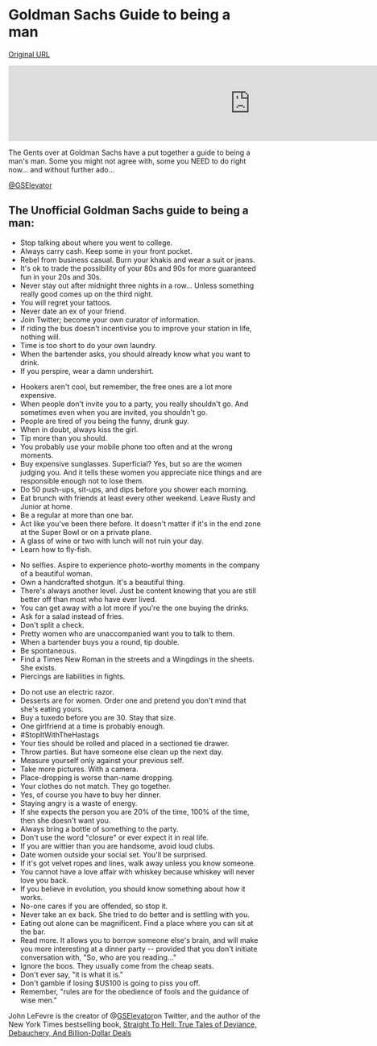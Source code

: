 # Goldman Sachs Guide to being a man

[Original URL](http://thebaumlist.com/goldman-sachs-guide-to-being-a-man/)

<embed src="http://thebaumlist.com/wp-content/uploads/2014/07/john-slattery-roger-steling-Mad_Men.jpg%20960w,%20http://thebaumlist.com/wp-content/uploads/2014/07/john-slattery-roger-steling-Mad_Men-300x187.jpg%20300w,%20http://thebaumlist.com/wp-content/uploads/2014/07/john-slattery-roger-steling-Mad_Men-768x478.jpg%20768w,%20http://thebaumlist.com/wp-content/uploads/2014/07/john-slattery-roger-steling-Mad_Men-600x374.jpg%20600w,%20http://thebaumlist.com/wp-content/uploads/2014/07/john-slattery-roger-steling-Mad_Men-660x411.jpg%20660w,%20http://thebaumlist.com/wp-content/uploads/2014/07/john-slattery-roger-steling-Mad_Men-260x162.jpg%20260w,%20http://thebaumlist.com/wp-content/uploads/2014/07/john-slattery-roger-steling-Mad_Men-160x100.jpg%20160w" class="alignnone size-full wp-image-1172" width="960">

The Gents over at Goldman Sachs have a put together a guide to being a man's man. Some you might not agree with, some you NEED to do right now... and without further ado...

[@GSElevator](https://twitter.com/GSElevator)

## **The Unofficial Goldman Sachs guide to being a man:**

- Stop talking about where you went to college.
- Always carry cash. Keep some in your front pocket.
- Rebel from business casual. Burn your khakis and wear a suit or jeans.
- It's ok to trade the possibility of your 80s and 90s for more guaranteed fun in your 20s and 30s.
- Never stay out after midnight three nights in a row... Unless something really good comes up on the third night.
- You will regret your tattoos.
- Never date an ex of your friend.
- Join Twitter; become your own curator of information.
- If riding the bus doesn't incentivise you to improve your station in life, nothing will.
- Time is too short to do your own laundry.
- When the bartender asks, you should already know what you want to drink.
- If you perspire, wear a damn undershirt.

<!--  -->

- Hookers aren't cool, but remember, the free ones are a lot more expensive.
- When people don't invite you to a party, you really shouldn't go. And sometimes even when you are invited, you shouldn't go.
- People are tired of you being the funny, drunk guy.
- When in doubt, always kiss the girl.
- Tip more than you should.
- You probably use your mobile phone too often and at the wrong moments.
- Buy expensive sunglasses. Superficial? Yes, but so are the women judging you. And it tells these women you appreciate nice things and are responsible enough not to lose them.
- Do 50 push-ups, sit-ups, and dips before you shower each morning.
- Eat brunch with friends at least every other weekend. Leave Rusty and Junior at home.
- Be a regular at more than one bar.
- Act like you've been there before. It doesn't matter if it's in the end zone at the Super Bowl or on a private plane.
- A glass of wine or two with lunch will not ruin your day.
- Learn how to fly-fish.

<!--  -->

- No selfies. Aspire to experience photo-worthy moments in the company of a beautiful woman.
- Own a handcrafted shotgun. It's a beautiful thing.
- There's always another level. Just be content knowing that you are still better off than most who have ever lived.
- You can get away with a lot more if you're the one buying the drinks.
- Ask for a salad instead of fries.
- Don't split a check.
- Pretty women who are unaccompanied want you to talk to them.
- When a bartender buys you a round, tip double.
- Be spontaneous.
- Find a Times New Roman in the streets and a Wingdings in the sheets. She exists.
- Piercings are liabilities in fights.

<!--  -->

- Do not use an electric razor.
- Desserts are for women. Order one and pretend you don't mind that she's eating yours.
- Buy a tuxedo before you are 30\. Stay that size.
- One girlfriend at a time is probably enough.
- #StopItWithTheHastags
- Your ties should be rolled and placed in a sectioned tie drawer.
- Throw parties. But have someone else clean up the next day.
- Measure yourself only against your previous self.
- Take more pictures. With a camera.
- Place-dropping is worse than-name dropping.
- Your clothes do not match. They go together.
- Yes, of course you have to buy her dinner.
- Staying angry is a waste of energy.
- If she expects the person you are 20% of the time, 100% of the time, then she doesn't want you.
- Always bring a bottle of something to the party.
- Don't use the word "closure" or ever expect it in real life.
- If you are wittier than you are handsome, avoid loud clubs.
- Date women outside your social set. You'll be surprised.
- If it's got velvet ropes and lines, walk away unless you know someone.
- You cannot have a love affair with whiskey because whiskey will never love you back.
- If you believe in evolution, you should know something about how it works.
- No-one cares if you are offended, so stop it.
- Never take an ex back. She tried to do better and is settling with you.
- Eating out alone can be magnificent. Find a place where you can sit at the bar.
- Read more. It allows you to borrow someone else's brain, and will make you more interesting at a dinner party -- provided that you don't initiate conversation with, "So, who are you reading..."
- Ignore the boos. They usually come from the cheap seats.
- Don't ever say, "it is what it is."
- Don't gamble if losing $US100 is going to piss you off.
- Remember, "rules are for the obedience of fools and the guidance of wise men."

John LeFevre is the creator of @[GSElevator](https://twitter.com/GSElevator)on Twitter, and the author of the New York Times bestselling book, [Straight To Hell: True Tales of Deviance, Debauchery, And Billion-Dollar Deals](http://amzn.to/1Ppkv5b)
